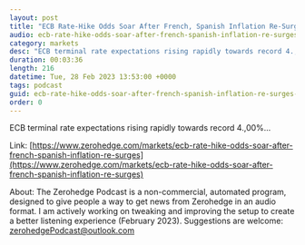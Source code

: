 ```yaml
---
layout: post
title: "ECB Rate-Hike Odds Soar After French, Spanish Inflation Re-Surges"
audio: ecb-rate-hike-odds-soar-after-french-spanish-inflation-re-surges-0
category: markets
desc: "ECB terminal rate expectations rising rapidly towards record 4.,00%..."
duration: 00:03:36
length: 216
datetime: Tue, 28 Feb 2023 13:53:00 +0000
tags: podcast
guid: ecb-rate-hike-odds-soar-after-french-spanish-inflation-re-surges-0
order: 0
---
```

ECB terminal rate expectations rising rapidly towards record 4.,00%...

Link: [https://www.zerohedge.com/markets/ecb-rate-hike-odds-soar-after-french-spanish-inflation-re-surges](https://www.zerohedge.com/markets/ecb-rate-hike-odds-soar-after-french-spanish-inflation-re-surges)

About: The Zerohedge Podcast is a non-commercial, automated program, designed to give people a way to get news from Zerohedge in an audio format.  I am actively working on tweaking and improving the setup to create a better listening experience (February 2023).  Suggestions are welcome: [zerohedgePodcast@outlook.com](mailto:zerohedgePodcast@outlook.com)